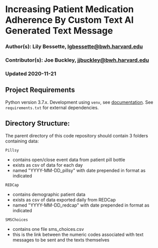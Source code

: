 # Increasing Patient Medication Adherence By Custom Text AI Generated Text Message
### Author(s): Lily Bessette, lgbessette@bwh.harvard.edu
### Contributor(s): Joe Buckley, jjbuckley@bwh.harvard.edu
### Updated 2020-11-21

## Project Requirements

Python version 3.7.x. Development using `venv`, see [documentation](https://docs.python.org/3/library/venv.html).
See `requirements.txt` for external dependencies.


## Directory Structure:

The parent directory of this code repository should contain 3 folders containing data:

`Pillsy` 
- contains open/close event data from patient pill bottle
- exists as csv of data for each day
- named "YYYY-MM-DD_pillsy" with date prepended in format as indicated

`REDCap`
- contains demographic patient data
- exists as csv of data exported daily from REDCap
- named "YYYY-MM-DD_redcap" with date prepended in format as indicated

`SMSChoices`
- contains one file sms_choices.csv
- this is the link between the numeric codes associated with text messages to be sent and the texts themselves
